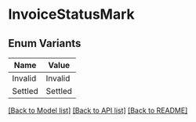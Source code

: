 # InvoiceStatusMark

## Enum Variants

| Name | Value |
|---- | -----|
| Invalid | Invalid |
| Settled | Settled |


[[Back to Model list]](../README.md#documentation-for-models) [[Back to API list]](../README.md#documentation-for-api-endpoints) [[Back to README]](../README.md)


